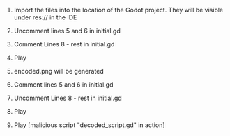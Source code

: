 1. Import the files into the location of the Godot project. They will be visible under res:// in the IDE

2. Uncomment lines 5 and 6 in initial.gd
3. Comment Lines 8 - rest in initial.gd
4. Play
5. encoded.png will be generated

6. Comment lines 5 and 6 in initial.gd
7. Uncomment Lines 8 - rest in initial.gd
8. Play
9. Play [malicious script "decoded_script.gd" in action]
